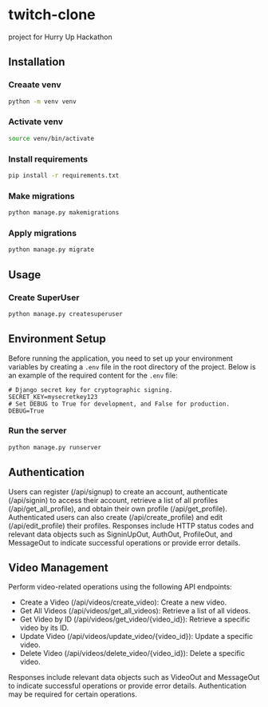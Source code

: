 # twitch-clone
project for Hurry Up Hackathon 

## Installation

### Creaate venv
```bash
python -m venv venv
```

### Activate venv
```bash
source venv/bin/activate
```
### Install requirements
```bash
pip install -r requirements.txt
```

### Make migrations
```bash
python manage.py makemigrations
```

### Apply migrations
```bash
python manage.py migrate
```

## Usage
### Create SuperUser
```bash
python manage.py createsuperuser
```

## Environment Setup

Before running the application, you need to set up your environment variables by creating a `.env` file in the root directory of the project. Below is an example of the required content for the `.env` file:

```env
# Django secret key for cryptographic signing.
SECRET_KEY=mysecretkey123
# Set DEBUG to True for development, and False for production.
DEBUG=True
```

### Run the server
```bash
python manage.py runserver
```

## Authentication 
Users can register (/api/signup) to create an account, authenticate (/api/signin) to access their account, retrieve a list of all profiles (/api/get_all_profile), and obtain their own profile (/api/get_profile). Authenticated users can also create (/api/create_profile) and edit (/api/edit_profile) their profiles. Responses include HTTP status codes and relevant data objects such as SigninUpOut, AuthOut, ProfileOut, and MessageOut to indicate successful operations or provide error details.

## Video Management
Perform video-related operations using the following API endpoints:
- Create a Video (/api/videos/create_video): Create a new video.
- Get All Videos (/api/videos/get_all_videos): Retrieve a list of all videos.
- Get Video by ID (/api/videos/get_video/{video_id}): Retrieve a specific video by its ID.
- Update Video (/api/videos/update_video/{video_id}): Update a specific video.
- Delete Video (/api/videos/delete_video/{video_id}): Delete a specific video.

Responses include relevant data objects such as VideoOut and MessageOut to indicate successful operations or provide error details. Authentication may be required for certain operations.
